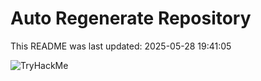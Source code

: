 # Auto Regenerate Repository

This README was last updated: 2025-05-28 19:41:05

 ![TryHackMe](https://tryhackme.com/badge/533634)